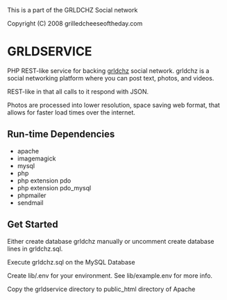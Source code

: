 This is a part of the GRLDCHZ Social network

Copyright (C) 2008 grilledcheeseoftheday.com

# GRLDSERVICE

PHP REST-like service for backing [grldchz](https://github.com/grldchz/grldchz-ts)  social network.  grldchz is a social networking platform where you can post text, photos, and videos.

REST-like in that all calls to it respond with JSON.

Photos are processed into lower resolution, space saving web format, that allows for faster load times over the internet.

## Run-time Dependencies

* apache
* imagemagick
* mysql
* php
* php extension pdo
* php extension pdo_mysql
* phpmailer
* sendmail

## Get Started

Either create database grldchz manually or uncomment create database lines in grldchz.sql.

Execute grldchz.sql on the MySQL Database

Create lib/.env for your environment.  See lib/example.env for more info.

Copy the grldservice directory to public_html directory of Apache